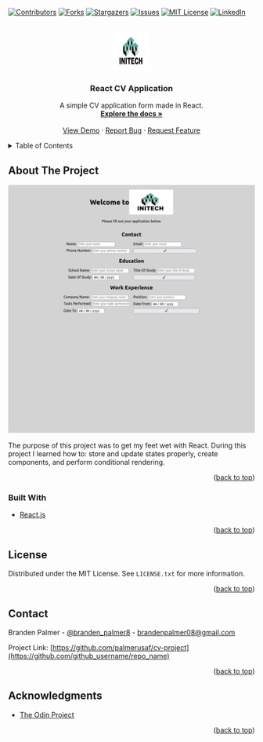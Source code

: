 <div id="top"></div>
<!--
*** Thanks for checking out the Best-README-Template. If you have a suggestion
*** that would make this better, please fork the repo and create a pull request
*** or simply open an issue with the tag "enhancement".
*** Don't forget to give the project a star!
*** Thanks again! Now go create something AMAZING! :D
-->

<!-- PROJECT SHIELDS -->
<!--
*** I'm using markdown "reference style" links for readability.
*** Reference links are enclosed in brackets [ ] instead of parentheses ( ).
*** See the bottom of this document for the declaration of the reference variables
*** for contributors-url, forks-url, etc. This is an optional, concise syntax you may use.
*** https://www.markdownguide.org/basic-syntax/#reference-style-links
-->

[![Contributors][contributors-shield]][contributors-url]
[![Forks][forks-shield]][forks-url]
[![Stargazers][stars-shield]][stars-url]
[![Issues][issues-shield]][issues-url]
[![MIT License][license-shield]][license-url]
[![LinkedIn][linkedin-shield]][linkedin-url]

<!-- PROJECT LOGO -->
<br />
<div align="center">
  <a href="https://github.com/palmerusaf/cv-project">
    <img src="src/imgs/company-logo.jpg" alt="Logo" width="80" height="80">
  </a>

<h3 align="center">React CV Application</h3>

  <p align="center">
    A simple CV application form made in React.
    <br />
    <a href="https://github.com/palmerusaf/cv-project"><strong>Explore the docs »</strong></a>
    <br />
    <br />
    <a href="https://palmerusaf.github.io/cv-project">View Demo</a>
    ·
    <a href="https://github.com/palmerusaf/cv-project/issues">Report Bug</a>
    ·
    <a href="https://github.com/palmerusaf/cv-project/issues">Request Feature</a>
  </p>
</div>

<!-- TABLE OF CONTENTS -->
<details>
  <summary>Table of Contents</summary>
  <ol>
    <li>
      <a href="#about-the-project">About The Project</a>
      <ul>
        <li><a href="#built-with">Built With</a></li>
      </ul>
    </li>
    <li><a href="#license">License</a></li>
    <li><a href="#contact">Contact</a></li>
    <li><a href="#acknowledgments">Acknowledgments</a></li>
  </ol>
</details>

<!-- ABOUT THE PROJECT -->

## About The Project

[![Product Name Screen Shot][product-screenshot]](https://palmerusaf.github.io/cv-project)

The purpose of this project was to get my feet wet with React. During this project I learned how to: store and update states properly, create components, and perform conditional rendering.

<p align="right">(<a href="#top">back to top</a>)</p>

### Built With

- [React.js](https://reactjs.org/)

<p align="right">(<a href="#top">back to top</a>)</p>

<!-- LICENSE -->

## License

Distributed under the MIT License. See `LICENSE.txt` for more information.

<p align="right">(<a href="#top">back to top</a>)</p>

<!-- CONTACT -->

## Contact

Branden Palmer - [@branden_palmer8](https://twitter.com/twitter_handle) - brandenpalmer08@gmail.com

Project Link: [https://github.com/palmerusaf/cv-project](https://github.com/github_username/repo_name)

<p align="right">(<a href="#top">back to top</a>)</p>

<!-- ACKNOWLEDGMENTS -->

## Acknowledgments

- [The Odin Project](https://www.theodinproject.com/)

<p align="right">(<a href="#top">back to top</a>)</p>

<!-- MARKDOWN LINKS & IMAGES -->
<!-- https://www.markdownguide.org/basic-syntax/#reference-style-links -->

[contributors-shield]: https://img.shields.io/github/contributors/palmerusaf/cv-project.svg?style=for-the-badge
[contributors-url]: https://github.com/palmerusaf/cv-project/graphs/contributors
[forks-shield]: https://img.shields.io/github/forks/palmerusaf/cv-project.svg?style=for-the-badge
[forks-url]: https://github.com/palmerusaf/cv-project/network/members
[stars-shield]: https://img.shields.io/github/stars/palmerusaf/cv-project.svg?style=for-the-badge
[stars-url]: https://github.com/palmerusaf/cv-project/stargazers
[issues-shield]: https://img.shields.io/github/issues/palmerusaf/cv-project.svg?style=for-the-badge
[issues-url]: https://github.com/palmerusaf/cv-project/issues
[license-shield]: https://img.shields.io/github/license/palmerusaf/cv-project.svg?style=for-the-badge
[license-url]: https://github.com/palmerusaf/cv-project/blob/master/LICENSE.txt
[linkedin-shield]: https://img.shields.io/badge/-LinkedIn-black.svg?style=for-the-badge&logo=linkedin&colorB=555
[linkedin-url]: https://linkedin.com/in/branden-palmer-968765120
[product-screenshot]: /src/imgs/screen-shot.png
